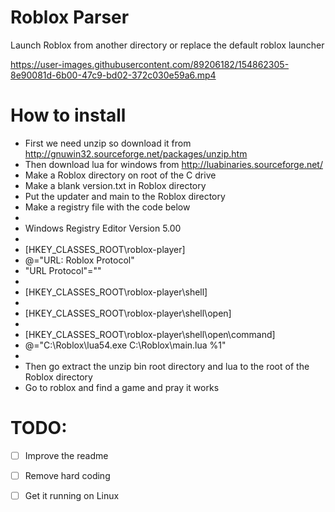 # Roblox Parser
Launch Roblox from another directory or replace the default roblox launcher

https://user-images.githubusercontent.com/89206182/154862305-8e90081d-6b00-47c9-bd02-372c030e59a6.mp4

# How to install
- First we need unzip so download it from http://gnuwin32.sourceforge.net/packages/unzip.htm
- Then download lua for windows from http://luabinaries.sourceforge.net/
- Make a Roblox directory on root of the C drive
- Make a blank version.txt in Roblox directory
- Put the updater and main to the Roblox directory
- Make a registry file with the code below
-
- Windows Registry Editor Version 5.00
- 
- [HKEY_CLASSES_ROOT\roblox-player]
- @="URL: Roblox Protocol"
- "URL Protocol"=""
- 
- [HKEY_CLASSES_ROOT\roblox-player\shell]
- 
- [HKEY_CLASSES_ROOT\roblox-player\shell\open]
- 
- [HKEY_CLASSES_ROOT\roblox-player\shell\open\command]
- @="C:\\Roblox\\lua54.exe C:\\Roblox\\main.lua %1"
-
- Then go extract the unzip bin root directory and lua to the root of the Roblox directory
- Go to roblox and find a game and pray it works

# TODO:
- [ ] Improve the readme
- [ ] Remove hard coding
- [ ] Get it running on Linux



